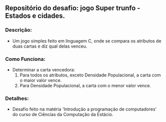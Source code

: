 ## Repositório do desafio: jogo Super trunfo - Estados e cidades.

### Descrição:
-  Um jogo simples feito em linguagem  C, onde se compara os atributos de duas cartas e diz qual delas venceu.


### Como Funciona:
- Determinar a carta vencedora:
    1. Para todos os atributos, exceto Densidade Populacional, a carta com o maior valor vence.
    2. Para Densidade Populacional, a carta com o menor valor vence.


### Detalhes:
- Desafio feito na matéria 'Introdução a programação de computadores' do curso de Ciências da Computação da Estácio.
